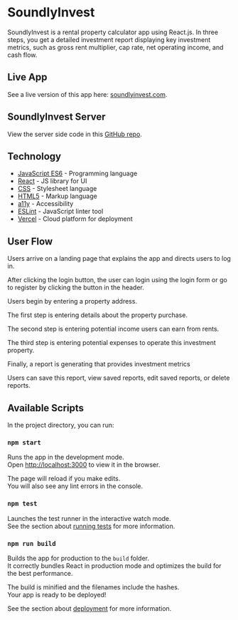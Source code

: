 # SoundlyInvest

SoundlyInvest is a rental property calculator app using React.js. In three steps, you get a detailed investment report displaying key investment metrics, such as gross rent multiplier, cap rate, net operating income, and cash flow.

## Live App

See a live version of this app here: [soundlyinvest.com](https://soundlyinvest.com/).

## SoundlyInvest Server

View the server side code in this [GitHub repo](https://github.com/gavinmgrant/soundlyinvest-api).

## Technology

* [JavaScript ES6](https://www.javascript.com/) - Programming language
* [React](https://reactjs.org/) - JS library for UI
* [CSS](https://developer.mozilla.org/en-US/docs/Web/CSS) - Stylesheet language
* [HTML5](https://developer.mozilla.org/en-US/docs/Web/Guide/HTML/HTML5) - Markup language
* [a11y](https://www.a11yproject.com/) - Accessibility
* [ESLint](https://eslint.org/) - JavaScript linter tool
* [Vercel](https://vercel.com/) - Cloud platform for deployment

## User Flow

Users arrive on a landing page that explains the app and directs users to log in.<br>

After clicking the login button, the user can login using the login form or go to register by clicking the button in the header.<br>

Users begin by entering a property address.<br>

The first step is entering details about the property purchase.<br>

The second step is entering potential income users can earn from rents.<br>

The third step is entering potential expenses to operate this investment property.<br>

Finally, a report is generating that provides investment metrics<br>

Users can save this report, view saved reports, edit saved reports, or delete reports.<br>

## Available Scripts

In the project directory, you can run:

### `npm start`

Runs the app in the development mode.<br />
Open [http://localhost:3000](http://localhost:3000) to view it in the browser.

The page will reload if you make edits.<br />
You will also see any lint errors in the console.

### `npm test`

Launches the test runner in the interactive watch mode.<br />
See the section about [running tests](https://facebook.github.io/create-react-app/docs/running-tests) for more information.

### `npm run build`

Builds the app for production to the `build` folder.<br />
It correctly bundles React in production mode and optimizes the build for the best performance.

The build is minified and the filenames include the hashes.<br />
Your app is ready to be deployed!

See the section about [deployment](https://facebook.github.io/create-react-app/docs/deployment) for more information.